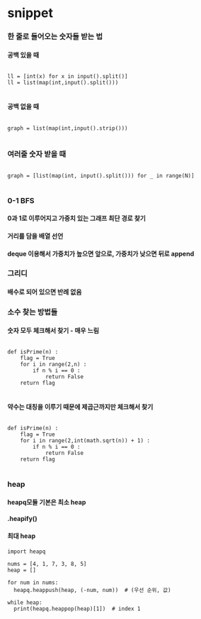 # snippet

### 한 줄로 들어오는 숫자들 받는 법
#### 공백 있을 때
<pre>
<code>
ll = [int(x) for x in input().split()]
ll = list(map(int,input().split()))
</code>
</pre>
#### 공백 없을 때
<pre>
<code>
graph = list(map(int,input().strip()))
</code>
</pre>

### 여러줄 숫자 받을 때
<pre>
<code>
graph = [list(map(int, input().split())) for _ in range(N)]
</code>
</pre>

### 0-1 BFS
#### 0과 1로 이루어지고 가중치 있는 그래프 최단 경로 찾기
#### 거리를 담을 배열 선언
#### deque 이용해서 가중치가 높으면 앞으로, 가중치가 낮으면 뒤로 append

### 그리디
#### 
#### 배수로 되어 있으면 반례 없음

### 소수 찾는 방법들
#### 숫자 모두 체크해서 찾기 - 매우 느림
<pre>
<code>
def isPrime(n) :
    flag = True
    for i in range(2,n) :
        if n % i == 0 :
            return False
    return flag
</code>
</pre>

#### 약수는 대칭을 이루기 때문에 제곱근까지만 체크해서 찾기
<pre>
<code>
def isPrime(n) :
    flag = True
    for i in range(2,int(math.sqrt(n)) + 1) :
        if n % i == 0 :
            return False
    return flag
</code>
</pre>

### heap
#### heapq모듈 기본은 최소 heap
#### .heapify()
#### 최대 heap
```
import heapq

nums = [4, 1, 7, 3, 8, 5]
heap = []

for num in nums:
  heapq.heappush(heap, (-num, num))  # (우선 순위, 값)

while heap:
  print(heapq.heappop(heap)[1])  # index 1
```
